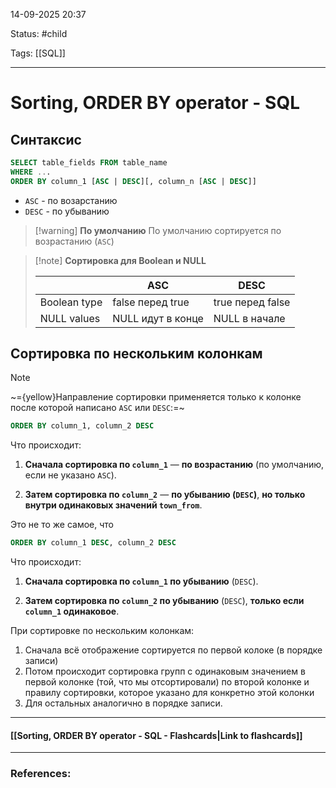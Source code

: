 
14-09-2025 20:37

Status: #child 

Tags: [[SQL]]

---
# Sorting, ORDER BY operator - SQL


## Синтаксис

```sql
SELECT table_fields FROM table_name
WHERE ...
ORDER BY column_1 [ASC | DESC][, column_n [ASC | DESC]]
```

- `ASC` - по возарстанию
- `DESC` - по убыванию

> [!warning] **По умолчанию**
> По умолчанию сортируется по возрастанию (`ASC`)


> [!note] **Сортировка для Boolean и NULL**
>
> |  | ASC | DESC |
>|---|---|---|
>|Boolean type|false перед true|true перед false|
>|NULL values|NULL идут в конце|NULL в начале|


## Сортировка по нескольким колонкам

> [!note]
>~={yellow}Направление сортировки применяется только к колонке после которой написано `ASC` или `DESC`:=~
>```sql
>ORDER BY column_1, column_2 DESC
>```
>Что происходит:
>
>1. **Сначала сортировка по `column_1`** — **по возрастанию** (по умолчанию, если не указано `ASC`).
>    
>2. **Затем сортировка по `column_2`** — **по убыванию (`DESC`)**, **но только внутри одинаковых значений `town_from`**.
>
>Это не то же самое, что 
>```sql
>ORDER BY column_1 DESC, column_2 DESC
>```
>Что происходит:
>
>1. **Сначала сортировка по `column_1` по убыванию** (`DESC`).
  >  
>2. **Затем сортировка по `column_2` по убыванию** (`DESC`), **только если `column_1` одинаковое**.

При сортировке по нескольким колонкам:
1. Сначала всё отображение сортируется по первой колоке (в порядке записи)
2. Потом происходит сортировка групп с одинаковым значением в первой колонке (той, что мы отсортировали) по второй колонке и правилу сортировки, которое указано для конкретно этой колонки
3. Для остальных аналогично в порядке записи.

----
#### [[Sorting, ORDER BY operator - SQL - Flashcards|Link to flashcards]]



---
### References:

